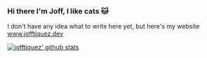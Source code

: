 ### Hi there I'm Joff, I like cats :cat:

I don't have any idea what to write here yet, but here's my website www.jofftiquez.dev

[![jofftiquez' github stats](https://github-readme-stats.vercel.app/api?username=jofftiquez&show_icons=true&theme=radical)](https://github.com/anuraghazra/github-readme-stats)
